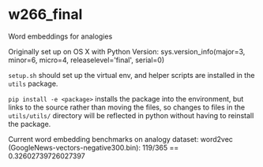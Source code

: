 # w266_final
Word embeddings for analogies

Originally set up on OS X with Python Version: 
sys.version_info(major=3, minor=6, micro=4, releaselevel='final', serial=0)

`setup.sh` should set up the virtual env, and helper scripts are installed in the `utils` package.

`pip install -e <package>` installs the package into the environment, but links to the source rather than moving the files, so changes to files in the `utils/utils/` directory will be reflected in python without having to reinstall the package.

Current word embedding benchmarks on analogy dataset:
word2vec (GoogleNews-vectors-negative300.bin): 119/365 == 0.32602739726027397
